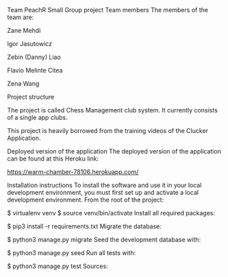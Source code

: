 Team PeachR Small Group project
Team members
The members of the team are:

Zane Mehdi

Igor Jasutowicz

Zebin (Danny) Liao

Flavio Melinte Citea

Zena Wang

Project structure

The project is called Chess Management club system. It currently consists of a single app clubs.

This project is heavily borrowed from the training videos of the Clucker Application.

Deployed version of the application
The deployed version of the application can be found at this Heroku link:

https://warm-chamber-78106.herokuapp.com/

Installation instructions
To install the software and use it in your local development environment, you must first set up and activate a local development environment. From the root of the project:

$ virtualenv venv
$ source venv/bin/activate
Install all required packages:

$ pip3 install -r requirements.txt
Migrate the database:

$ python3 manage.py migrate
Seed the development database with:

$ python3 manage.py seed
Run all tests with:

$ python3 manage.py test
Sources:
